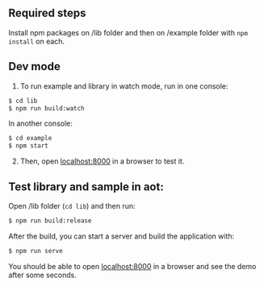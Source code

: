 ## Required steps

Install npm packages on /lib folder and then on /example folder with `npm install` on each.

## Dev mode

1) To run example and library in watch mode, run in one console:

```bash
$ cd lib
$ npm run build:watch
```

In another console:

```bash
$ cd example
$ npm start
```

2) Then, open [localhost:8000](http://localhost:8000) in a browser to test it.

## Test library and sample in aot:

Open /lib folder (`cd lib`) and then run:

```bash
$ npm run build:release
```

After the build, you can start a server and build the application with:

```bash
$ npm run serve
```

You should be able to open [localhost:8000](http://localhost:8000) in a browser and see the demo after some seconds.
